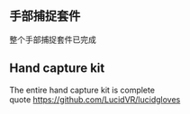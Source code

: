 ## 手部捕捉套件 <br/>
整个手部捕捉套件已完成 <br/>
## Hand capture kit <br/>
The entire hand capture kit is complete <br/>
quote https://github.com/LucidVR/lucidgloves <br/>
